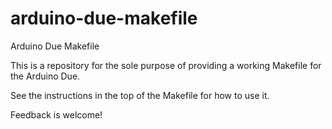 arduino-due-makefile
=====================

Arduino Due Makefile

This is a repository for the sole purpose of providing a working
Makefile for the Arduino Due.

See the instructions in the top of the Makefile for how to use it.

Feedback is welcome!

